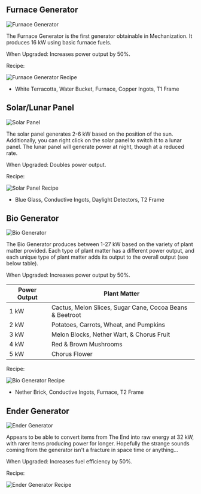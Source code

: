 ## Furnace Generator

![Furnace Generator](https://i.imgur.com/pq97uiI.png?1)

The Furnace Generator is the first generator obtainable in Mechanization. It produces 16 kW using basic furnace fuels.

When Upgraded: Increases power output by 50%.

Recipe: 

![Furnace Generator Recipe](https://i.imgur.com/UdwHftl.png?1)
* White Terracotta, Water Bucket, Furnace, Copper Ingots, T1 Frame

## Solar/Lunar Panel

![Solar Panel](https://i.imgur.com/OZQNXCU.png?1)

The solar panel generates 2-6 kW based on the position of the sun. Additionally, you can right click on the solar panel to switch it to a lunar panel. The lunar panel will generate power at night, though at a reduced rate.

When Upgraded: Doubles power output.

Recipe: 

![Solar Panel Recipe](https://i.imgur.com/P8LBg9a.png?1)
* Blue Glass, Conductive Ingots, Daylight Detectors, T2 Frame

## Bio Generator

![Bio Generator](https://i.imgur.com/jKNlKFA.png?1)

The Bio Generator produces between 1-27 kW based on the variety of plant matter provided. Each type of plant matter has a different power output, and each unique type of plant matter adds its output to the overall output (see below table).

When Upgraded: Increases power output by 50%.

| Power Output | Plant Matter |
|--------------|--------------|
| 1 kW | Cactus, Melon Slices, Sugar Cane, Cocoa Beans & Beetroot |
| 2 kW | Potatoes, Carrots, Wheat, and Pumpkins |
| 3 kW | Melon Blocks, Nether Wart, & Chorus Fruit |
| 4 kW | Red & Brown Mushrooms |
| 5 kW | Chorus Flower |

Recipe:

![Bio Generator Recipe](https://i.imgur.com/Y2CT9Xk.png?1)
* Nether Brick, Conductive Ingots, Furnace, T2 Frame

## Ender Generator

![Ender Generator](https://i.imgur.com/vrobVdK.png?1)

Appears to be able to convert items from The End into raw energy at 32 kW, with rarer items producing power for longer. Hopefully the strange sounds coming from the generator isn't a fracture in space time or anything...

When Upgraded: Increases fuel efficiency by 50%.

Recipe:

![Ender Generator Recipe](https://i.imgur.com/k6A4qKf.png?1)